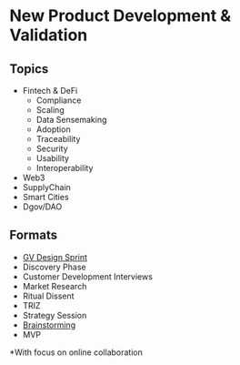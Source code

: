 # New Product Development & Validation

## Topics

* Fintech & DeFi
  * Compliance
  * Scaling
  * Data Sensemaking
  * Adoption
  * Traceability
  * Security
  * Usability
  * Interoperability
* Web3
* SupplyChain
* Smart Cities
* Dgov/DAO

## Formats

* [GV Design Sprint](https://www.gv.com/sprint/)
* Discovery Phase
* Customer Development Interviews
* Market Research
* Ritual Dissent
* TRIZ
* Strategy Session
* [Brainstorming](https://business.tutsplus.com/articles/top-brainstorming-techniques--cms-27181)
* MVP

\*With focus on online collaboration


